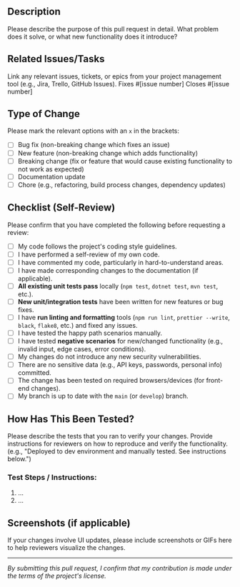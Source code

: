 ## Description

Please describe the purpose of this pull request in detail. What problem does it solve, or what new functionality does it introduce?

## Related Issues/Tasks

Link any relevant issues, tickets, or epics from your project management tool (e.g., Jira, Trello, GitHub Issues).
Fixes #[issue number]
Closes #[issue number]

## Type of Change

Please mark the relevant options with an `x` in the brackets:
- [ ] Bug fix (non-breaking change which fixes an issue)
- [ ] New feature (non-breaking change which adds functionality)
- [ ] Breaking change (fix or feature that would cause existing functionality to not work as expected)
- [ ] Documentation update
- [ ] Chore (e.g., refactoring, build process changes, dependency updates)

## Checklist (Self-Review)

Please confirm that you have completed the following before requesting a review:

- [ ] My code follows the project's coding style guidelines.
- [ ] I have performed a self-review of my own code.
- [ ] I have commented my code, particularly in hard-to-understand areas.
- [ ] I have made corresponding changes to the documentation (if applicable).
- [ ] **All existing unit tests pass** locally (`npm test`, `dotnet test`, `mvn test`, etc.).
- [ ] **New unit/integration tests** have been written for new features or bug fixes.
- [ ] I have **run linting and formatting** tools (`npm run lint`, `prettier --write`, `black`, `flake8`, etc.) and fixed any issues.
- [ ] I have tested the happy path scenarios manually.
- [ ] I have tested **negative scenarios** for new/changed functionality (e.g., invalid input, edge cases, error conditions).
- [ ] My changes do not introduce any new security vulnerabilities.
- [ ] There are no sensitive data (e.g., API keys, passwords, personal info) committed.
- [ ] The change has been tested on required browsers/devices (for front-end changes).
- [ ] My branch is up to date with the `main` (or `develop`) branch.

## How Has This Been Tested?

Please describe the tests that you ran to verify your changes. Provide instructions for reviewers on how to reproduce and verify the functionality.
(e.g., "Deployed to dev environment and manually tested. See instructions below.")

### Test Steps / Instructions:
1. ...
2. ...

## Screenshots (if applicable)

If your changes involve UI updates, please include screenshots or GIFs here to help reviewers visualize the changes.

---
*By submitting this pull request, I confirm that my contribution is made under the terms of the project's license.*
